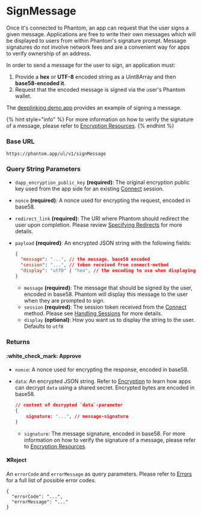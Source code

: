 # SignMessage

Once it's connected to Phantom, an app can request that the user signs a given message. Applications are free to write their own messages which will be displayed to users from within Phantom's signature prompt. Message signatures do not involve network fees and are a convenient way for apps to verify ownership of an address.

In order to send a message for the user to sign, an application must:&#x20;

1. Provide a **hex** or **UTF-8** encoded string as a Uint8Array and then **base58-encoded it**.
2. Request that the encoded message is signed via the user's Phantom wallet.

The [deeplinking demo app](../../../resources/sandbox.md#deeplinking-demo-app) provides an example of signing a message.

{% hint style="info" %}
For more information on how to verify the signature of a message, please refer to [Encryption Resources](../encryption.md#encryption-resources).
{% endhint %}

### Base URL

```
https://phantom.app/ul/v1/signMessage
```

### Query String Parameters

* `dapp_encryption_public_key` **(required)**: The original encryption public key used from the app side for an existing [Connect](connect.md) session.
* `nonce` **(required)**: A nonce used for encrypting the request, encoded in base58.
* `redirect_link` **(required)**: The URI where Phantom should redirect the user upon completion. Please review [Specifying Redirects](../specifying-redirects.md) for more details.
*   `payload` **(required)**: An encrypted JSON string with the following fields:

    ```json
    {
      "message": "...", // the message, base58 encoded
      "session": "...", // token received from connect-method
      "display": "utf8" | "hex", // the encoding to use when displaying the message 
    }
    ```

    * `message` **(required)**: The message that should be signed by the user, encoded in base58. Phantom will display this message to the user when they are prompted to sign.
    * `session` **(required)**: The session token received from the [Connect](connect.md) method. Please see [Handling Sessions](../handling-sessions.md) for more details.
    * `display` **(optional)**: How you want us to display the string to the user. Defaults to `utf8`

### Returns

#### :white\_check\_mark: Approve

* `nonce`: A nonce used for encrypting the response, encoded in base58.
*   `data`: An encrypted JSON string. Refer to [Encryption](../encryption.md) to learn how apps can decrypt `data` using a shared secret. Encrypted bytes are encoded in base58.

    ```json
    // content of decrypted `data`-parameter
    {
        signature: "...", // message-signature
    }
    ```

    * `signature`: The message signature, encoded in base58. For more information on how to verify the signature of a message, please refer to [Encryption Resources](../encryption.md#encryption-resources).

#### :x:Reject

An `errorCode` and `errorMessage` as query parameters. Please refer to [Errors](../../errors.md) for a full list of possible error codes.

```
{
  "errorCode": "...",
  "errorMessage": "..."
}
```
